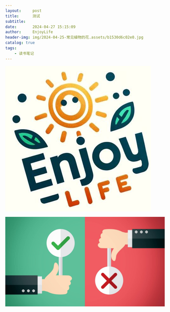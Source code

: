 ```yaml
---
layout:     post
title:      测试
subtitle:   
date:       2024-04-27 15:15:09
author:     EnjoyLife
header-img: img/2024-04-25-常见植物的花.assets/b1530d6c02e0.jpg
catalog: true
tags:
    - 读书笔记
---
```




![直角about-EnjoyLife](./img/2024-04-27-测试.assets/直角about-EnjoyLife.jpg)

![直角about-EnjoyLife](./img/2024-04-27-测试.assets/post-bg-YesOrNo.jpg)